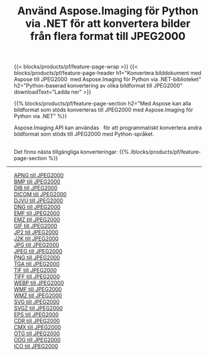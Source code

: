 ﻿---
title: Använd Aspose.Imaging för Python via .NET för att konvertera bilder från flera format till JPEG2000 
weight: 3920
url: /sv/python-net/conversion/to/jpeg2000 
lang: sv
langdirlevel: 2
locales: zh-hans,ja,it,ru,de,es,fr,nl,id,lt,pl,pt,vi,tr,ko,zh-hant,ar,hi,th,sv,cs,uk,he
description: Du kan använda Aspose.Imaging för Python via .NET-biblioteket för att konvertera från en mängd olika format till JPEG2000
---

{{< blocks/products/pf/feature-page-wrap >}}
{{< blocks/products/pf/feature-page-header h1="Konvertera bilddokument med Aspose till JPEG2000  med Aspose.Imaging för Python via .NET-biblioteket" h2="Python-baserad konvertering av olika bildformat till JPEG2000" downloadText="Ladda ner" >}}


{{% blocks/products/pf/feature-page-section  h2="Med Aspose kan alla bildformat som stöds konverteras till JPEG2000 med Aspose.Imaging för Python via .NET" %}}
<p align=justify>Aspose.Imaging API kan användas   för att programmatiskt konvertera andra bildformat som stöds till JPEG2000 med Python-språket.</p>
<br/>
Det finns nästa tillgängliga konverteringar:
{{% /blocks/products/pf/feature-page-section %}}
<div class="container-fluid productfamilypage bg-gray">
    <div class="convertypes bg-gray agp-content section">
        <div class="container">
		<hr style="margin-left:-20px;"/>
		<div class="row other-converters">
		    <div class='col-md-2 other-converter remove-lp remove-rp'><a href="/imaging/sv/python-net/conversion/apng-to-jpeg2000" >APNG till JPEG2000</a></div>
<div class='col-md-2 other-converter remove-lp remove-rp'><a href="/imaging/sv/python-net/conversion/bmp-to-jpeg2000" >BMP till JPEG2000</a></div>
<div class='col-md-2 other-converter remove-lp remove-rp'><a href="/imaging/sv/python-net/conversion/dib-to-jpeg2000" >DIB till JPEG2000</a></div>
<div class='col-md-2 other-converter remove-lp remove-rp'><a href="/imaging/sv/python-net/conversion/dicom-to-jpeg2000" >DICOM till JPEG2000</a></div>
<div class='col-md-2 other-converter remove-lp remove-rp'><a href="/imaging/sv/python-net/conversion/djvu-to-jpeg2000" >DJVU till JPEG2000</a></div>
<div class='col-md-2 other-converter remove-lp remove-rp'><a href="/imaging/sv/python-net/conversion/dng-to-jpeg2000" >DNG till JPEG2000</a></div>
<div class='col-md-2 other-converter remove-lp remove-rp'><a href="/imaging/sv/python-net/conversion/emf-to-jpeg2000" >EMF till JPEG2000</a></div>
<div class='col-md-2 other-converter remove-lp remove-rp'><a href="/imaging/sv/python-net/conversion/emz-to-jpeg2000" >EMZ till JPEG2000</a></div>
<div class='col-md-2 other-converter remove-lp remove-rp'><a href="/imaging/sv/python-net/conversion/gif-to-jpeg2000" >GIF till JPEG2000</a></div>
<div class='col-md-2 other-converter remove-lp remove-rp'><a href="/imaging/sv/python-net/conversion/jp2-to-jpeg2000" >JP2 till JPEG2000</a></div>
<div class='col-md-2 other-converter remove-lp remove-rp'><a href="/imaging/sv/python-net/conversion/j2k-to-jpeg2000" >J2K till JPEG2000</a></div>
<div class='col-md-2 other-converter remove-lp remove-rp'><a href="/imaging/sv/python-net/conversion/jpg-to-jpeg2000" >JPG till JPEG2000</a></div>
<div class='col-md-2 other-converter remove-lp remove-rp'><a href="/imaging/sv/python-net/conversion/jpeg-to-jpeg2000" >JPEG till JPEG2000</a></div>
<div class='col-md-2 other-converter remove-lp remove-rp'><a href="/imaging/sv/python-net/conversion/png-to-jpeg2000" >PNG till JPEG2000</a></div>
<div class='col-md-2 other-converter remove-lp remove-rp'><a href="/imaging/sv/python-net/conversion/tga-to-jpeg2000" >TGA till JPEG2000</a></div>
<div class='col-md-2 other-converter remove-lp remove-rp'><a href="/imaging/sv/python-net/conversion/tif-to-jpeg2000" >TIF till JPEG2000</a></div>
<div class='col-md-2 other-converter remove-lp remove-rp'><a href="/imaging/sv/python-net/conversion/tiff-to-jpeg2000" >TIFF till JPEG2000</a></div>
<div class='col-md-2 other-converter remove-lp remove-rp'><a href="/imaging/sv/python-net/conversion/webp-to-jpeg2000" >WEBP till JPEG2000</a></div>
<div class='col-md-2 other-converter remove-lp remove-rp'><a href="/imaging/sv/python-net/conversion/wmf-to-jpeg2000" >WMF till JPEG2000</a></div>
<div class='col-md-2 other-converter remove-lp remove-rp'><a href="/imaging/sv/python-net/conversion/wmz-to-jpeg2000" >WMZ till JPEG2000</a></div>
<div class='col-md-2 other-converter remove-lp remove-rp'><a href="/imaging/sv/python-net/conversion/svg-to-jpeg2000" >SVG till JPEG2000</a></div>
<div class='col-md-2 other-converter remove-lp remove-rp'><a href="/imaging/sv/python-net/conversion/svgz-to-jpeg2000" >SVGZ till JPEG2000</a></div>
<div class='col-md-2 other-converter remove-lp remove-rp'><a href="/imaging/sv/python-net/conversion/eps-to-jpeg2000" >EPS till JPEG2000</a></div>
<div class='col-md-2 other-converter remove-lp remove-rp'><a href="/imaging/sv/python-net/conversion/cdr-to-jpeg2000" >CDR till JPEG2000</a></div>
<div class='col-md-2 other-converter remove-lp remove-rp'><a href="/imaging/sv/python-net/conversion/cmx-to-jpeg2000" >CMX till JPEG2000</a></div>
<div class='col-md-2 other-converter remove-lp remove-rp'><a href="/imaging/sv/python-net/conversion/otg-to-jpeg2000" >OTG till JPEG2000</a></div>
<div class='col-md-2 other-converter remove-lp remove-rp'><a href="/imaging/sv/python-net/conversion/odg-to-jpeg2000" >ODG till JPEG2000</a></div>
<div class='col-md-2 other-converter remove-lp remove-rp'><a href="/imaging/sv/python-net/conversion/ico-to-jpeg2000" >ICO till JPEG2000</a></div>
                </div>
        </div>
    </div>
</div>
<br/>

